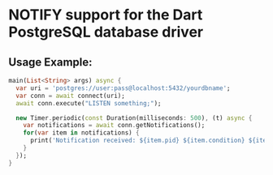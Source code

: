 # NOTIFY support for the Dart PostgreSQL database driver

## Usage Example:
```dart
main(List<String> args) async {
  var uri = 'postgres://user:pass@localhost:5432/yourdbname';
  var conn = await connect(uri);
  await conn.execute("LISTEN something;");

  new Timer.periodic(const Duration(milliseconds: 500), (t) async {
    var notifications = await conn.getNotifications();
    for(var item in notifications) {
      print('Notification received: ${item.pid} ${item.condition} ${item.text}');
    }
  });
}
```
